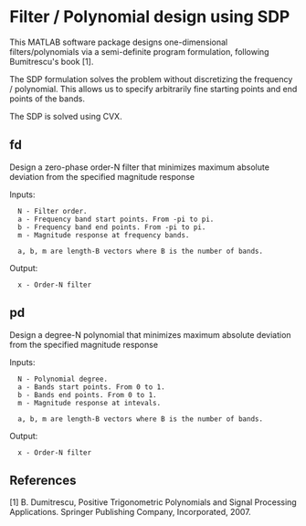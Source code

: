 # Filter / Polynomial design using SDP

This MATLAB software package designs one-dimensional filters/polynomials via a semi-definite program formulation, following Bumitrescu's book [1].

The SDP formulation solves the problem without discretizing the frequency / polynomial.
This allows us to specify arbitrarily fine starting points and end points of the bands.

The SDP is solved using CVX. 

## fd
Design a zero-phase order-N filter that minimizes maximum absolute deviation from the specified magnitude response

Inputs:

      N - Filter order.
      a - Frequency band start points. From -pi to pi.
      b - Frequency band end points. From -pi to pi.
      m - Magnitude response at frequency bands.

      a, b, m are length-B vectors where B is the number of bands.
Output:

      x - Order-N filter


## pd
Design a degree-N polynomial that minimizes maximum absolute deviation from the specified magnitude response

Inputs:

      N - Polynomial degree.
      a - Bands start points. From 0 to 1.
      b - Bands end points. From 0 to 1.
      m - Magnitude response at intevals.

      a, b, m are length-B vectors where B is the number of bands.
Output:

      x - Order-N filter


## References
[1]	B. Dumitrescu, Positive Trigonometric Polynomials and Signal Processing Applications. Springer Publishing Company, Incorporated, 2007.